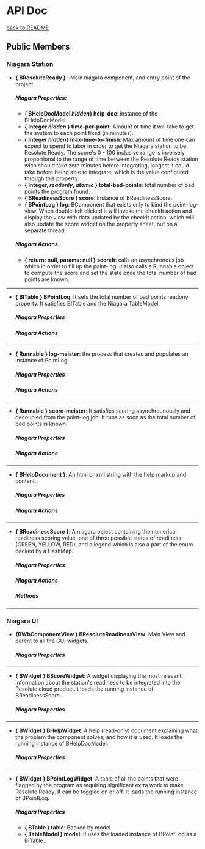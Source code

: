 # API Doc
[back to README](README.md)
## Public Members
  ### Niagara Station
  - **{ BResoluteReady }** : Main niagara component, and entry point of the project.
    ##### Niagara Properties:
    - **{ BHelpDocModel *hidden*} help-doc**: instance of the BHelpDocModel
    - **{ Integer *hidden* } time-per-point**: Amount of time it will take to 
    get the system to each point fixed (in minutes).                
    - **{ Integer *hidden*} max-time-to-finish:** Max amount of time one can expect to
    spend to labor in order to get the Niagara station to be Resolute 
    Ready. The score's 0 - 100 inclusive range is inversely proportional to
    the range of time between the Resolute Ready station wich should take zero
    minutes before integrating, longest it could take before being able to
    integrate, which is the value configured through this property.     
    - **{ Integer, *readonly*, *atomic*  } total-bad-points**: total number of bad 
    points the program found.       
    - **{ BReadinessScore } score**:  Instance of BReadinessScore.
    - **{ BPointLog } log**: BComponent that exists only to bind the point-log-view. 
    When double-left clicked it will invoke the checkIt action and display the view
    with data updated by the checkIt action, which will also update the score
    widget on the property sheet, but on a separate thread.  
    ##### Niagara Actions:
    - **{ return: null, params: null } scoreIt**: calls an asynchronous job which in 
    order to fill up the point-log. It also calls a Runnable object to compute the score
    and set the state once the total number of bad points are known. 
---
  - **{ BITable } BPointLog**: It sets the total number of bad points readony property. 
  It satisfies BITable and the Niagara TableModel.
    ##### Niagara Properties
    ##### Niagara Actions
---
  - **{ Runnable } log-meister**: the process that creates and populates an instance of PointLog.
    ##### Niagara Properties
    ##### Niagara Actions 
---  
  - **{ Runnable } score-meister**: It satisfies scoring asynchrounously and decoupled from
    the point-log job. It runs as soon as the total number of bad points is known.
    ##### Niagara Properties
    ##### Niagara Actions
---
  - **{ BHelpDocument }**: An html or xml string with the help markup and content.
    ##### Niagara Properties
    ##### Niagara Actions
---    
  - **{ BReadinessScore }**: A niagara object containing the numerical readiness scoring value, 
  one of three possible states of readiness (GREEN, YELLOW, RED), and a legend which is also a 
  part of the enum backed by a HashMap.  
    ##### Niagara Properties
    ##### Niagara Actions  
    ##### Methods
---  
  ### Niagara UI
  - **{BWbComponentView } BResoluteReadinessView**: Main View and parent to all the GUI widgets.
    ##### Niagara Properties
---
  - **{ BWidget } BScoreWidget**: A widget displaying the most relevant information about the station's
  readiness to be integrated into the Resolute cloud product.It loads the running instance of BReadinessScore.
    ##### Niagara Properties
---
  - **{ BWidget } BHelpWidget**: A help (read-only) document explaining what the problem the component
  solves, and how it is used. It loads the running instance of BHelpDocModel.
    ##### Niagara Properties
---
  - **{ BWidget } BPointLogWidget**: A table of all the points that were flagged by the program 
  as requiring significant extra work to make Resolute Ready. It can be toggled on or off. It loads 
  the running instance of BPointLog.
    ##### Niagara Properties
    - **{ BTable } table**: Backed by model
    - **{ TableModel } model**: It uses the loaded instance of BPointLog as a BITable.
    